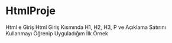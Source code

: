 # HtmlProje
Html e Giriş
Html Giriş Kısmında H1, H2, H3, P ve Açıklama Satırını Kullanmayı Öğrenip Uyguladığım İlk Örnek
